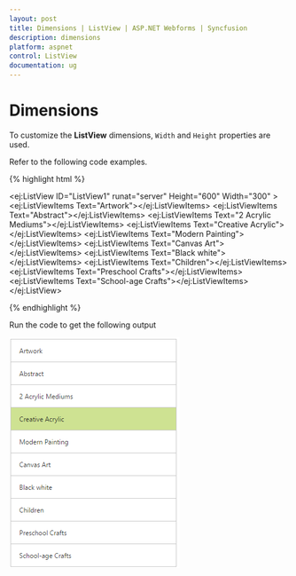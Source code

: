 ```yaml
---
layout: post
title: Dimensions | ListView | ASP.NET Webforms | Syncfusion
description: dimensions
platform: aspnet
control: ListView
documentation: ug
---
```


# Dimensions

To customize the **ListView** dimensions, `Width` and `Height` properties are used.

Refer to the following code examples.


{% highlight html %}

   <ej:ListView ID="ListView1" runat="server" Height="600" Width="300" >
        <Items>
            <ej:ListViewItems Text="Artwork"></ej:ListViewItems>
            <ej:ListViewItems Text="Abstract"></ej:ListViewItems>
            <ej:ListViewItems Text="2 Acrylic Mediums"></ej:ListViewItems>
            <ej:ListViewItems Text="Creative Acrylic"></ej:ListViewItems>
            <ej:ListViewItems Text="Modern Painting"></ej:ListViewItems>
            <ej:ListViewItems Text="Canvas Art"></ej:ListViewItems>
            <ej:ListViewItems Text="Black white"></ej:ListViewItems>
            <ej:ListViewItems Text="Children"></ej:ListViewItems>
            <ej:ListViewItems Text="Preschool Crafts"></ej:ListViewItems>
            <ej:ListViewItems Text="School-age Crafts"></ej:ListViewItems>
        </Items>
</ej:ListView>

{% endhighlight %}


Run the code to get the following output

![](Dimensions_images/Dimensions_img1.png) 
